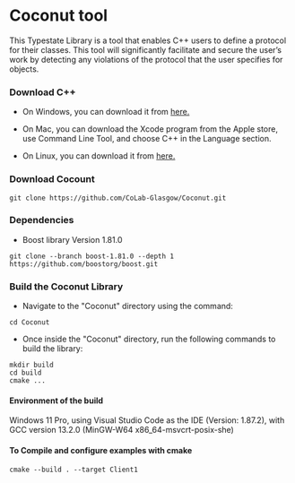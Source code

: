 # Coconut tool 
This Typestate Library is a tool that enables C++ users to define a protocol for their classes. This tool will significantly facilitate and secure the user’s work by detecting any violations of the protocol that the user specifies for objects.


### Download C++ ###
- On Windows, you can download it from [here.](https://docs.microsoft.com/en-us/cpp/build/vscpp-step-0-installation?view=msvc-170/ "Install C and C++ support in Visual Studio") 

- On Mac, you can download the Xcode program from the Apple store, use Command Line Tool, and choose C++ in the Language section.

- On Linux, you can download it from [here.](https://learn.microsoft.com/en-us/cpp/linux/download-install-and-setup-the-linux-development-workload?view=msvc-170) 

  
### Download Cocount ###

```
git clone https://github.com/CoLab-Glasgow/Coconut.git

```
### Dependencies ###

- Boost library Version 1.81.0
``` 
git clone --branch boost-1.81.0 --depth 1 https://github.com/boostorg/boost.git

```

### Build the Coconut Library ##
- Navigate to the "Coconut" directory using the command:

```
cd Coconut

```
- Once inside the "Coconut" directory, run the following commands to build the library:
  

```
mkdir build
cd build 
cmake ... 
```
#### Environment of the build ###
Windows 11 Pro, using Visual Studio Code as the IDE (Version: 1.87.2), with GCC version 13.2.0 (MinGW-W64 x86_64-msvcrt-posix-she)
#### To Compile and configure examples with cmake ####

 ``` 
cmake --build . --target Client1

```

 


